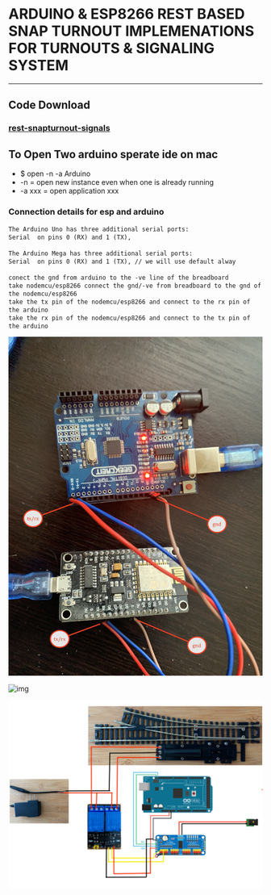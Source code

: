 # ARDUINO & ESP8266 REST BASED SNAP TURNOUT IMPLEMENATIONS FOR TURNOUTS & SIGNALING SYSTEM

--- 

## Code Download 
### [rest-snapturnout-signals](https://github.com/Adarsh-Model-Trains/jmri-mqtt-spring-transformer-wireless-eco-system/raw/production/ESP-ARDUINO-SOLUTIONS/zip/rest-snapturnout-signals.zip)

## To Open Two arduino sperate ide on mac 
* $ open -n -a Arduino
* -n = open new instance even when one is already running
* -a xxx = open application xxx


### Connection details for esp and arduino 
```
The Arduino Uno has three additional serial ports: 
Serial  on pins 0 (RX) and 1 (TX), 

The Arduino Mega has three additional serial ports: 
Serial  on pins 0 (RX) and 1 (TX), // we will use default alway

conect the gnd from arduino to the -ve line of the breadboard 
take nodemcu/esp8266 connect the gnd/-ve from breadboard to the gnd of the nodemcu/esp8266
take the tx pin of the nodemcu/esp8266 and connect to the rx pin of the arduino 
take the rx pin of the nodemcu/esp8266 and connect to the tx pin of the arduino 

```


![img](../../image/con.JPG)

![img](../../image/esp-mega-conn.JPG)

![img](../../image/snapturnout-configurations.png)